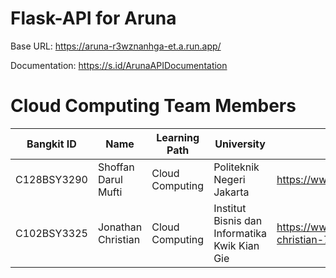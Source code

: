 # Flask-API for Aruna

Base URL: https://aruna-r3wznanhga-et.a.run.app/

Documentation: https://s.id/ArunaAPIDocumentation

# Cloud Computing Team Members

| Bangkit ID | Name | Learning Path | University | Contact |
| ----- | ----- | ----- | ----- | ----- |
|C128BSY3290|Shoffan Darul Mufti|Cloud Computing|Politeknik Negeri Jakarta|https://www.linkedin.com/in/shoffanda/|
|C102BSY3325|Jonathan Christian|Cloud Computing|Institut Bisnis dan Informatika Kwik Kian Gie|https://www.linkedin.com/in/jonathan-christian-7b2009272/|

